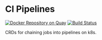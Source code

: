 # CI Pipelines
[![Docker Repository on Quay](https://quay.io/repository/cloudflavor/ci-pipelines/status "Docker Repository on Quay")](https://quay.io/repository/cloudflavor/ci-pipelines)
[![Build Status](https://travis-ci.org/PI-Victor/ci-pipelines.svg?branch=master)](https://travis-ci.org/PI-Victor/ci-pipelines)  

CRDs for chaining jobs into pipelines on k8s.

